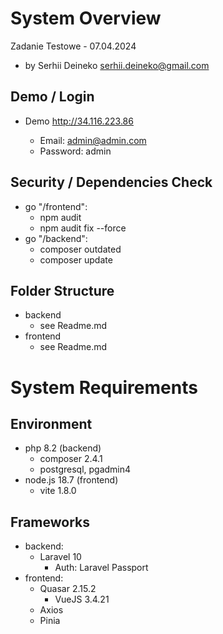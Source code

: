 # System Overview

Zadanie Testowe - 07.04.2024

-   by Serhii Deineko <serhii.deineko@gmail.com>

## Demo / Login

-   Demo <http://34.116.223.86>

    -   Email: admin@admin.com
    -   Password: admin

## Security / Dependencies Check

-   go "/frontend":
    -   npm audit
    -   npm audit fix --force
-   go "/backend":
    -   composer outdated
    -   composer update

## Folder Structure

-   backend
    -   see Readme.md
-   frontend
    -   see Readme.md

# System Requirements

## Environment

-   php 8.2 (backend)
    -   composer 2.4.1
    -   postgresql, pgadmin4
-   node.js 18.7 (frontend)
    -   vite 1.8.0

## Frameworks

-   backend:
    -   Laravel 10
        -   Auth: Laravel Passport
-   frontend:
    -   Quasar 2.15.2
        -   VueJS 3.4.21
    -   Axios
    -   Pinia
